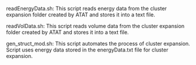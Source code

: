 readEnergyData.sh: This script reads energy data from the cluster expansion folder created by ATAT and stores it into a text file.

readVolData.sh: This script reads volume data from the cluster expansion folder created by ATAT and stores it into a text file.

gen_struct_mod.sh: This script automates the process of cluster expansion. Script uses energy data stored in the energyData.txt file for cluster expansion. 
